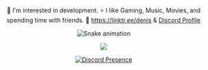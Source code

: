 <div align="center">

 🎯 I'm interested in development.
 ⭐ I like Gaming, Music, Movies, and spending time with friends.
 🔗 https://linktr.ee/denis & [Discord Profile](https://discord.com/users/385117340028764165)

![Snake animation](https://github.com/thepiyushmalhotra/thepiyushmalhotra/blob/output/github-contribution-grid-snake.svg)


![](https://komarev.com/ghpvc/?username=your-github-DenisMashov&color=blue)

[![Discord Presence](https://lanyard.cnrad.dev/api/385117340028764165)](https://discord.com/users/385117340028764165)

</div>

<!--
**DenisMashov/DenisMashov** is a ✨ _special_ ✨ repository because its `README.md` (this file) appears on your GitHub profile.

Here are some ideas to get you started:

-->
 
